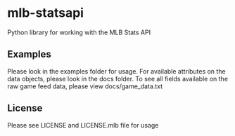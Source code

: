 # mlb-statsapi
Python library for working with the MLB Stats API


## Examples
Please look in the examples folder for usage. For available attributes on the data objects, please look in the docs folder.
To see all fields available on the raw game feed data, please view docs/game_data.txt


## License
Please see LICENSE and LICENSE.mlb file for usage